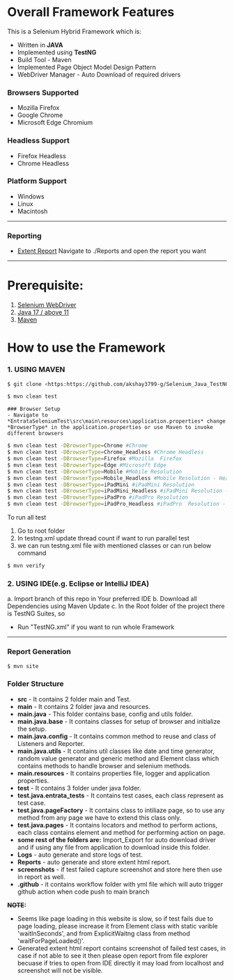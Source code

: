 # Overall Framework Features
This is a Selenium Hybrid Framework which is: 
- Written in **JAVA**
- Implemented using **TestNG**
- Build Tool - Maven
- Implemented Page Object Model Design Pattern
- WebDriver Manager - Auto Download of required drivers

### Browsers Supported
- Mozilla  Firefox
- Google Chrome
- Microsoft Edge Chromium

### Headless Support
- Firefox Headless
- Chrome Headless

### Platform Support
- Windows
- Linux
- Macintosh
---

### Reporting
- [Extent Report](https://www.extentreports.com/docs/versions/4/java/index.html)
Navigate to ./Reports and open the report you want
---

# Prerequisite:
1. [Selenium WebDriver](http://www.seleniumhq.org/) 
2.  [Java 17 / above 11](https://www.java.com/en/download/)
3. [Maven](https://maven.apache.org/download.cgi?Preferred=ftp://ftp.osuosl.org/pub/apache/) 

# How to use the Framework
### 1. USING MAVEN
```sh
$ git clone <https:https://github.com/akshay3799-g/Selenium_Java_TestNG>
```
```sh
$ mvn clean test
```
```
### Browser Setup
- Navigate to *EntrataSeleniumTest\src\main\resources\application.properties* change *BrowserType* in the application.properties or use Maven to invoke different browsers
```
```sh
$ mvn clean test -DBrowserType=Chrome #Chrome
$ mvn clean test -DBrowserType=Chrome_Headless #Chrome Headless
$ mvn clean test -DBrowserType=Firefox #Mozilla  Firefox
$ mvn clean test -DBrowserType=Edge #Microsoft Edge
$ mvn clean test -DBrowserType=Mobile #Mobile Resolution
$ mvn clean test -DBrowserType=Mobile_Headless #Mobile Resolution - Headless
$ mvn clean test -DBrowserType=iPadMini #iPadMini Resolution
$ mvn clean test -DBrowserType=iPadMini_Headless #iPadMini Resolution - Headless
$ mvn clean test -DBrowserType=iPadPro #iPadPro Resolution
$ mvn clean test -DBrowserType=iPadPro_Headless #iPadPro  Resolution - Headless
```
To run all test
1. Go to root folder
2. In testng.xml update thread count if want to run parallel test
3. we can run testng.xml file with mentioned classes or can run below command
```sh
$ mvn verify
```

### 2. USING IDE(e.g. Eclipse or IntelliJ IDEA)
a. Import branch of this repo in Your preferred IDE
b. Download all Dependencies using Maven Update
c. In the Root folder of the project there is TestNG Suites, so
- Run "TestNG.xml" if you want to run whole Framework
---

### Report Generation
```sh
$ mvn site
```

### Folder Structure
- **src** - It contains 2 folder main and Test.
- **main** - It contains 2 folder java and resources.
- **main.java** - This folder contains base, config and utils folder.
- **main.java.base** - It contains classes for setup of browser and initialize the setup.
- **main.java.config** - It contains common method to reuse and class of Listeners and Reporter.
- **main.java.utils** - It contains util classes like date and time generator, random value generator and generic method and Element class which contains methods to handle browser and selenium methods.
- **main.resources** - It contains properties file, logger and application properties.
- **test** - It contains 3 folder under java folder.
- **test.java.entrata_tests** - It contains test cases, each class represent as test case.
- **test.java.pageFactory** - It contains class to intiliaze page, so to use any method from any page we have to extend this class only.
- **test.java.pages** - It contains locators and method to perform actions, each class contains element and method for performing action on page.
- **some rest of the folders are:** Import_Export for auto download driver and if using any file from application to download inside this folder.
- **Logs** - auto generate and store logs of test.
- **Reports** - auto generate and store extent html report.
- **screenshots** - if test failed capture screenshot and store here then use in report as well.
- **.github** - it contains workflow folder with yml file which will auto trigger github action when code push to main branch
 
**~~NOTE~~:** 
- Seems like page loading in this website is slow, so if test fails due to page loading, please increase it from Element class with static varible 'waitInSeconds', and from ExplicitWaitng class from method 'waitForPageLoaded()'.
- Generated extent html report contains screenshot of failed test cases, in case if not able to see it then please open report from file explorer becuase if tries to open from IDE directly it may load from localhost and screenshot will not be visible.

